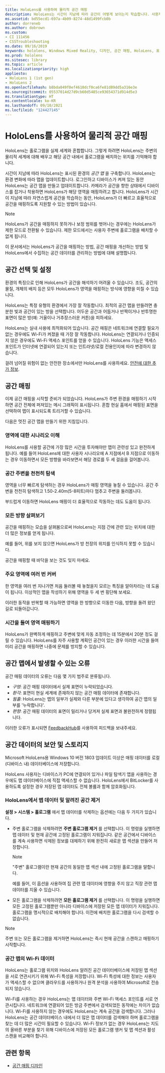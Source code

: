 ```yaml
---
title: HoloLens를 사용하여 물리적 공간 매핑
description: HoloLens는 시간이 지남에 따라 공간이 어떻게 보이는지 학습합니다. 사용자는 공간을 통해 특정 방식으로 HoloLens를 이동하여 이 프로세스를 용이하게 할 수 있습니다.
ms.assetid: bd55ecd1-697a-4b09-8274-48d1499fcb0b
author: dorreneb
ms.author: dobrown
ms.custom:
- CI 111456
- CSSTroubleshooting
ms.date: 09/16/2019
keywords: hololens, Windows Mixed Reality, 디자인, 공간 매핑, HoloLens, 표면 재구성, 메시, 헤드 추적, 매핑
ms.prod: hololens
ms.sitesec: library
ms.topic: article
ms.localizationpriority: high
appliesto:
- HoloLens 1 (1st gen)
- HoloLens 2
ms.openlocfilehash: b8bda049f0ef4610dcf0ca6fe81d89dd5a316e3e
ms.sourcegitcommit: 05537014d27d9cb60d5485ce93654371d914d5e3
ms.translationtype: HT
ms.contentlocale: ko-KR
ms.lasthandoff: 09/10/2021
ms.locfileid: "124427145"
---
```

# <a name="map-physical-spaces-with-hololens"></a>HoloLens를 사용하여 물리적 공간 매핑

HoloLens는 홀로그램을 실제 세계와 혼합합니다. 그렇게 하려면 HoloLens는 주변의 물리적 세계에 대해 배우고 해당 공간 내에서 홀로그램을 배치하는 위치를 기억해야 합니다.

시간이 지남에 따라 HoloLens는 표시된 환경의 *공간 맵* 을 구축합니다.  HoloLens는 환경 변화에 따라 맵을 업데이트합니다. 로그인하고 디바이스가 켜져 있는 동안 HoloLens는 공간 맵을 만들고 업데이트합니다. 카메라가 공간을 향한 상태에서 디바이스를 잡거나 착용하면 HoloLens가 해당 영역을 매핑하려고 합니다. HoloLens가 시간이 지남에 따라 자연스럽게 공간을 학습하는 동안, HoloLens가 더 빠르고 효율적으로 공간을 매핑하도록 지원할 수 있는 방법이 있습니다.  

> [!NOTE]
> HoloLens가 공간을 매핑하지 못하거나 보정 범위를 벗어나는 경우에는 HoloLens가 제한 모드로 전환될 수 있습니다. 제한 모드에서는 사용자 주변에 홀로그램을 배치할 수 없게 됩니다.

이 문서에서는 HoloLens가 공간을 매핑하는 방법, 공간 매핑을 개선하는 방법 및 HoloLens에서 수집하는 공간 데이터를 관리하는 방법에 대해 설명합니다.

## <a name="choosing-and-setting-up-and-your-space"></a>공간 선택 및 설정

환경의 특징으로 인해 HoloLens가 공간을 해석하기 어려울 수 있습니다. 조도, 공간의 물질, 개체의 배치 등은 모두 HoloLens가 영역을 매핑하는 방식에 영향을 미칠 수 있습니다.

HoloLens는 특정 유형의 환경에서 가장 잘 작동합니다. 최적의 공간 맵을 만들려면 충분한 빛과 공간이 있는 방을 선택합니다. 어두운 공간과 어둡거나 반짝이거나 반투명한 표면이 많은 방(예: 거울이나 거추장스러운 커튼)을 피하세요.

HoloLens는 실내 사용에 최적화되어 있습니다. 공간 매핑은 네트워크에 연결할 필요가 없는 경우에도 Wi-Fi가 켜졌을 때 가장 잘 작동합니다. HoloLens는 연결되거나 인증되지 않은 경우에도 Wi-Fi 액세스 포인트를 얻을 수 있습니다. HoloLens 기능은 액세스 포인트가 인터넷에 연결되어 있는지 또는 인트라넷/로컬 전용인지에 따라 변경하지 않습니다.

걸려 넘어질 위험이 없는 안전한 장소에서만 HoloLens를 사용하세요. [안전에 대한 추가 정보](https://support.microsoft.com/help/4023454/safety-information).

## <a name="mapping-your-space"></a>공간 매핑

이제 공간 매핑을 시작할 준비가 되었습니다.  HoloLens가 주변 환경을 매핑하기 시작하면 공간 전체에 퍼져있는 메시 그래픽이 표시됩니다.  혼합 현실 홈에서 매핑된 표면을 선택하여 맵이 표시되도록 트리거할 수 있습니다.

다음은 멋진 공간 맵을 만들기 위한 지침입니다.

### <a name="understand-the-scenarios-for-the-area"></a>영역에 대한 시나리오 이해

HoloLens를 사용할 공간에 가장 많은 시간을 투자해야만 맵이 관련성 있고 완전하게 됩니다. 예를 들어 HoloLens에 대한 사용자 시나리오에 A 지점에서 B 지점으로 이동하는 경우 이동하면서 모든 방향을 바라보면서 해당 경로를 두 세 걸음을 걸어봅니다.  

### <a name="walk-slowly-around-the-space"></a>공간 주변을 천천히 탐색

영역을 너무 빠르게 탐색하는 경우 HoloLens가 매핑 영역을 놓칠 수 있습니다. 공간 주변을 천천히 탐색하고 1.50-2.40m(5-8피트)마다 멈추고 주변을 둘러봅니다.  

부드럽게 이동하면 HoloLens 매핑이 더 효율적으로 작동하는 데도 도움이 됩니다.

### <a name="look-in-all-directions"></a>모든 방향 살펴보기

공간을 매핑하는 모습을 살펴봄으로써 HoloLens는 지점 간에 관련 있는 위치에 대한 더 많은 정보를 얻게 됩니다.  

예를 들어, 위를 보지 않으면 HoloLens가 방 천장의 위치를 인식하지 못할 수 있습니다.  

공간을 매핑할 때 바닥을 보는 것도 잊지 마세요.

### <a name="cover-key-areas-multiple-times"></a>주요 영역에 여러 번 커버

한 영역을 여러 번 지나가면 처음 둘러볼 때 놓쳤을지 모르는 특징을 알아차리는 데 도움이 됩니다. 이상적인 맵을 작성하기 위해 영역을 두 세 번 횡단해 보세요.

이러한 동작을 반복할 때 가능하면 영역을 한 방향으로 이동한 다음, 방향을 돌려 왔던 길로 되돌아갑니다.

### <a name="take-your-time-mapping-the-area"></a>시간을 들여 영역 매핑하기

HoloLens가 완벽하게 매핑하고 주변에 맞게 자동 조정하는 데 15분에서 20분 정도 걸릴 수 있습니다. HoloLens를 자주 사용할 계획인 공간이 있는 경우 이러한 시간을 들여 미리 공간을 매핑하면 나중에 문제를 방지할 수 있습니다.  

## <a name="possible-errors-in-the-spatial-map"></a>공간 맵에서 발생할 수 있는 오류

공간 매핑 데이터의 오류는 다음 몇 가지 범주로 분류됩니다.

- *구멍*: 공간 매핑 데이터에서 실제 표면이 누락되었습니다.
- *환각*: 표면이 현실 세계에 존재하지 않는 공간 매핑 데이터에 존재합니다.
- *웜홀*: HoloLens는 맵의 일부가 실제와 다른 부분에 있다고 생각하여 공간 맵의 일부를 '누락합니다'.
- *편향*: 공간 매핑 데이터의 표면이 밀리거나 당겨져 실제 표면과 불완전하게 정렬됩니다.

이러한 오류가 표시되면 [FeedbackHub](hololens-feedback.md)를 사용하여 피드백을 보내주세요.

## <a name="security-and-storage-for-spatial-data"></a>공간 데이터의 보안 및 스토리지

Microsoft HoloLens용 Windows 10 버전 1803 업데이트 이상은 매핑 데이터를 로컬(디바이스 내) 데이터베이스에 저장합니다.

HoloLens 사용자는 디바이스가 PC에 연결되어 있거나 파일 탐색기 앱을 사용하는 경우에도 맵 데이터베이스에 직접 액세스할 수 없습니다. HoloLens에서 BitLocker를 사용하도록 설정한 경우 저장된 맵 데이터도 전체 볼륨과 함께 암호화됩니다.

### <a name="remove-map-data-and-known-spaces-from-hololens"></a>HoloLens에서 맵 데이터 및 알려진 공간 제거

**설정 > 시스템 > 홀로그램** 에서 맵 데이터를 삭제하는 옵션에는 다음 두 가지가 있습니다.

- 주변 홀로그램을 삭제하려면 **주변 홀로그램 제거** 를 선택합니다. 이 명령을 실행하면 맵 데이터 및 현재 공간에 고정된 홀로그램이 지워집니다. 같은 공간에서 디바이스를 계속 사용하면 삭제된 정보를 대체하기 위해 완전히 새로운 맵 섹션을 만들어 저장합니다.

   > [!NOTE]
   > "주변" 홀로그램이란 현재 공간의 동일한 맵 섹션 내에 고정된 홀로그램을 말합니다.

   예를 들어, 이 옵션을 사용하여 집 관련 맵 데이터에 영향을 주지 않고 직장 관련 맵 데이터를 지울 수 있습니다.

- 모든 홀로그램을 삭제하려면 **모든 홀로그램 제거** 를 선택합니다. 이 명령을 실행하면 모든 고정된 홀로그램뿐만 아니라 디바이스에 저장된 모든 맵 데이터가 지워집니다. 홀로그램을 명시적으로 배치해야 합니다. 이전에 배치한 홀로그램을 다시 검색할 수 없습니다.

> [!NOTE]
> 주변 또는 모든 홀로그램을 제거하면 HoloLens는 즉시 현재 공간을 스캔하고 매핑하기 시작합니다.

### <a name="wi-fi-data-in-spatial-maps"></a>공간 맵의 Wi-Fi 데이터

HoloLens는 홀로그램 위치와 HoloLens 알려진 공간 데이터베이스에 저장된 맵 섹션을 서로 연관시키기 위해 Wi-Fi 특성을 저장합니다. Wi-Fi 특성에 대한 정보는 사용자가 액세스할 수 없으며 클라우드를 사용하거나 원격 분석을 사용하여 Microsoft로 전송되지 않습니다.

Wi-Fi를 사용하는 경우 HoloLens는 맵 데이터와 주변 Wi-Fi 액세스 포인트를 서로 연관시킵니다. 네트워크에 연결되어 있든 방금 주변에서 검색되었든 동작에는 차이가 없습니다. Wi-Fi를 사용하지 않는 경우에도 HoloLens는 계속 공간을 검색합니다. 그러나 HoloLens는 공간 데이터베이스 내에서 더 많은 맵 데이터를 검색해야 하며 홀로그램을 찾는 데 더 많은 시간이 필요할 수 있습니다. Wi-Fi 정보가 없는 경우 HoloLens는 지도의 올바른 부분을 찾기 위해 디바이스에 저장된 모든 홀로그램 앵커 및 맵 섹션과 활성 스캔을 비교해야 합니다.

## <a name="related-topics"></a>관련 항목

- [공간 매핑 디자인](/windows/mixed-reality/spatial-mapping)
